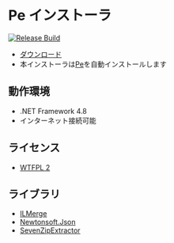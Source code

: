 # Pe インストーラ

[![Release Build](https://github.com/sk-0520/Pe.Installer/actions/workflows/release.yaml/badge.svg?branch=master)](https://github.com/sk-0520/Pe.Installer/actions/workflows/release.yaml?query=branch%3Amaster)

* [ダウンロード](https://github.com/sk-0520/Pe.Installer/releases/latest/download/Pe.Installer.exe)
* 本インストーラは[Pe](https://github.com/sk-0520/Pe)を自動インストールします


## 動作環境

* .NET Framework 4.8
* インターネット接続可能

## ライセンス

* [WTFPL 2](sam.zoy.org/wtfpl/COPYING)


## ライブラリ

* [ILMerge](https://github.com/dotnet/ILMerge)
* [Newtonsoft.Json](https://www.newtonsoft.com/json)
* [SevenZipExtractor](https://github.com/adoconnection/SevenZipExtractor)

